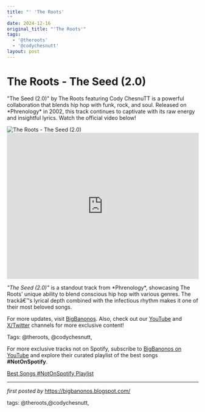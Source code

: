```yaml
---
title: "' 'The Roots'
'"
date: 2024-12-16
original_title: "'The Roots'"
tags:
  - '@theroots'
  - '@codychesnutt'
layout: post
---
```

<!-- Title of the Post -->
<h1 >The Roots - The Seed (2.0)</h1> <!-- Introductory Text -->
<p >"The Seed (2.0)" by The Roots featuring Cody ChesnuTT is a powerful collaboration that blends hip hop with funk, rock, and soul. Released on *Phrenology* in 2002, this track continues to captivate with its raw energy and insightful lyrics. Watch the official video below!</p> <!-- Featured Image -->
<div > <img src="https://i.scdn.co/image/ab67616d0000b2739a3da6b52373b762009671cb" alt="The Roots - The Seed (2.0)" />
</div> <!-- YouTube Video Embed -->
<div > <iframe width="100%" height="385" src="https://www.youtube.com/embed/ojC0mg2hJCc" title="The Roots - The Seed (2.0) (Official Music Video) ft. Cody ChesnuTT" frameborder="0" allow="accelerometer; autoplay; clipboard-write; encrypted-media; gyroscope; picture-in-picture; web-share" referrerpolicy="strict-origin-when-cross-origin" allowfullscreen></iframe>
</div> <!-- Song Information -->
<div > <p><em>"The Seed (2.0)"</em> is a standout track from *Phrenology*, showcasing The Roots' unique ability to blend conscious hip hop with various genres. The trackâ€™s lyrical depth combined with the infectious rhythm makes it one of their most beloved songs.</p>
</div> <!-- Footer Links -->
<div > <p>For more updates, visit <a href="https://bigbanonos.blogspot.com/" target="_blank">BigBanonos</a>. Also, check out our <a href="https://www.youtube.com/@BigBanonos" target="_blank">YouTube</a> and <a href="https://x.com/bigbanonos" target="_blank">X/Twitter</a> channels for more exclusive content!</p>
</div> <!-- Tags -->
<p >Tags: @theroots, @codychesnutt, </p>


<!--Subscribe and Playlist Links-->
<div>
    <p>For more exclusive tracks not on Spotify, subscribe to <a href="https://www.youtube.com/@BigBanonos" target="_blank">BigBanonos on YouTube</a> and explore their curated playlist of the best songs <strong>#NotOnSpotify</strong>.</p>
    <p><a href="https://www.youtube.com/playlist?list=PLtuNtuTatqI0kFahUCbtbfenC_ET5O_tr" target="_blank">Best Songs #NotOnSpotify Playlist<br /></a></p></div>

<hr />

<p><em>first posted by</em> <a href="https://bigbanonos.blogspot.com/" rel="noopener" target="_new">https://bigbanonos.blogspot.com/</a></p>

<p>tags: @theroots,@codychesnutt,</p>
